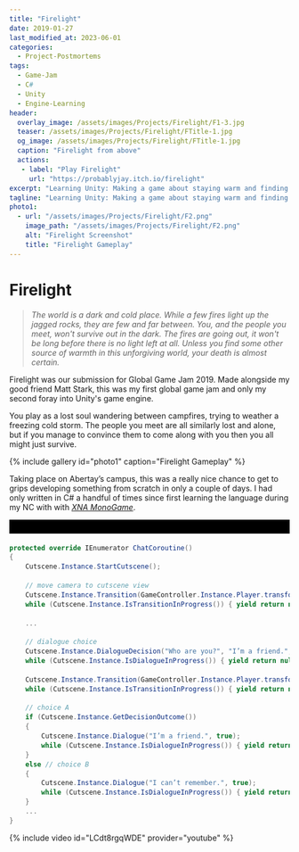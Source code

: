 ```yaml
---
title: "Firelight"
date: 2019-01-27
last_modified_at: 2023-06-01
categories:
  - Project-Postmortems
tags:
  - Game-Jam
  - C#
  - Unity
  - Engine-Learning
header:
  overlay_image: /assets/images/Projects/Firelight/F1-3.jpg
  teaser: /assets/images/Projects/Firelight/FTitle-1.jpg
  og_image: /assets/images/Projects/Firelight/FTitle-1.jpg
  caption: "Firelight from above"
  actions: 
   - label: "Play Firelight"
     url: "https://probablyjay.itch.io/firelight"
excerpt: "Learning Unity: Making a game about staying warm and finding friends."
tagline: "Learning Unity: Making a game about staying warm and finding friends."
photo1:
  - url: "/assets/images/Projects/Firelight/F2.png"
    image_path: "/assets/images/Projects/Firelight/F2.png"
    alt: "Firelight Screenshot"
    title: "Firelight Gameplay"
---
```

# Firelight
> *The world is a dark and cold place. While a few fires light up the jagged rocks, 
they are few and far between. You, and the people you meet, won't survive out in the dark. 
The fires are going out, it won't be long before there is no light left at all. 
Unless you find some other source of warmth in this unforgiving world, 
your death is almost certain.*

Firelight was our submission for Global Game Jam 2019. Made alongside my good friend Matt Stark, this was my first global game 
jam and only my second foray into Unity's game engine.

You play as a lost soul wandering between campfires, 
trying to weather a freezing cold storm. The people you meet are all similarly lost and alone, 
but if you manage to convince them to come along with you then you all might just survive.  

{% include gallery id="photo1" caption="Firelight Gameplay" %}

Taking place on Abertay’s campus, this was a really nice chance to get to grips developing something from scratch 
in only a couple of days. I had only written in C# a handful of times since first learning the language 
during my NC with with [*XNA MonoGame*](https://www.monogame.net). 

![img.png](img.png)



````csharp
protected override IEnumerator ChatCoroutine()
{
    Cutscene.Instance.StartCutscene();
 
    // move camera to cutscene view 
    Cutscene.Instance.Transition(GameController.Instance.Player.transform.position);
    while (Cutscene.Instance.IsTransitionInProgress()) { yield return null; }
    
    ...
    
    // dialogue choice
    Cutscene.Instance.DialogueDecision("Who are you?", "I’m a friend.", "I can’t remember.", true);
    while (Cutscene.Instance.IsDialogueInProgress()) { yield return null; }

    Cutscene.Instance.Transition(GameController.Instance.Player.transform.position);
    while (Cutscene.Instance.IsTransitionInProgress()) { yield return null; }

    // choice A
    if (Cutscene.Instance.GetDecisionOutcome())
    {
        Cutscene.Instance.Dialogue("I’m a friend.", true);
        while (Cutscene.Instance.IsDialogueInProgress()) { yield return null; }
    }
    else // choice B
    {
        Cutscene.Instance.Dialogue("I can’t remember.", true);
        while (Cutscene.Instance.IsDialogueInProgress()) { yield return null; }
    }
    ...
}

````

{% include video id="LCdt8rgqWDE" provider="youtube" %}
